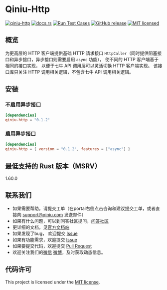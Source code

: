 # Qiniu-Http

[![qiniu-http](https://img.shields.io/crates/v/qiniu-http.svg)](https://crates.io/crates/qiniu-http)
[![docs.rs](https://img.shields.io/badge/docs-latest-blue.svg)](https://docs.rs/qiniu-http)
[![Run Test Cases](https://github.com/qiniu/rust-sdk/actions/workflows/ci-test.yml/badge.svg)](https://github.com/qiniu/rust-sdk/actions/workflows/ci-test.yml)
[![GitHub release](https://img.shields.io/github/v/tag/qiniu/rust-sdk.svg?label=release)](https://github.com/qiniu/rust-sdk/releases)
[![MIT licensed](https://img.shields.io/badge/license-MIT-blue.svg)](https://github.com/qiniu/rust-sdk/blob/master/LICENSE)

## 概览

为更高层的 HTTP 客户端提供基础 HTTP 请求接口 `HttpCaller`（同时提供阻塞接口和异步接口，异步接口则需要启用 `async` 功能），
使不同的 HTTP 客户端基于相同的接口实现，
以便于七牛 API 调用层可以灵活切换 HTTP 客户端实现。
该接口库只关注 HTTP 调用相关逻辑，不包含七牛 API 调用相关逻辑。

## 安装

### 不启用异步接口

```toml
[dependencies]
qiniu-http = "0.1.2"
```

### 启用异步接口

```toml
[dependencies]
qiniu-http = { version = "0.1.2", features = ["async"] }
```

## 最低支持的 Rust 版本（MSRV）

1.60.0

## 联系我们

- 如果需要帮助，请提交工单（在portal右侧点击咨询和建议提交工单，或者直接向 support@qiniu.com 发送邮件）
- 如果有什么问题，可以到问答社区提问，[问答社区](http://qiniu.segmentfault.com/)
- 更详细的文档，见[官方文档站](http://developer.qiniu.com/)
- 如果发现了bug， 欢迎提交 [Issue](https://github.com/qiniu/rust-sdk/issues)
- 如果有功能需求，欢迎提交 [Issue](https://github.com/qiniu/rust-sdk/issues)
- 如果要提交代码，欢迎提交 [Pull Request](https://github.com/qiniu/rust-sdk/pulls)
- 欢迎关注我们的[微信](https://www.qiniu.com/contact) [微博](http://weibo.com/qiniutek)，及时获取动态信息。

## 代码许可

This project is licensed under the [MIT license].

[MIT license]: https://github.com/qiniu/rust-sdk/blob/master/LICENSE
